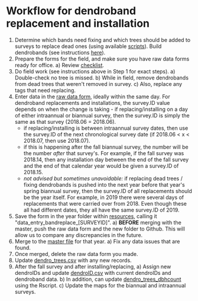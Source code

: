 # Workflow for dendroband replacement and installation

1. Determine which bands need fixing and which trees should be added to surveys to replace dead ones (using available [scripts](https://github.com/SCBI-ForestGEO/Dendrobands/tree/master/Rscripts/survey_forms)). Build dendrobands (see instructions [here](https://github.com/SCBI-ForestGEO/Dendrobands/blob/master/resources/how_to_make_dendrobands.docx)).
2. Prepare the forms for the field, and make sure you have raw data forms ready for office.
    a) Review [checklist](https://github.com/SCBI-ForestGEO/Dendrobands/tree/master/resources/field_forms).
3. Do field work (see instructions above in Step 1 for exact steps).
    a) Double-check no tree is missed.
    b) While in field, remove dendrobands from dead trees that weren't removed in survey.
    c) Also, replace any tags that need replacing.
4. Enter data in the [raw data form](https://github.com/SCBI-ForestGEO/Dendrobands/tree/master/resources/raw_data), ideally within the same day. For dendroband replacements and installations, the survey.ID value depends on when the change is taking     - if replacing/installing on a day of either intraannual or biannual survey, then the survey.ID is simply the same as that survey (2018.06 = 2018.06).
    - if replacing/installing is between intraannual survey dates, then use the survey.ID of the next chronological survey date (if 2018.06 < x < 2018.07, then use 2018.07).
    - if this is happening after the fall biannual survey, the number will be the number *after* that survey's. For example, if the fall survey was 2018.14, then any installation day between the end of the fall survey and the end of that calendar year would be given a survey.ID of 2018.15.
    - *not advised but sometimes unavoidable:* if replacing dead trees / fixing dendrobands is pushed into the next year before that year's spring biannual survey, then the survey.ID of all replacements should be the year itself. For example, in 2019 there were several days of replacements that were carried over from 2018. Even though these all had different dates, they all have the same survey.ID of 2019.
5. Save the form in the year folder within [resources](https://github.com/SCBI-ForestGEO/Dendrobands/tree/master/resources/raw_data), calling it "data_entry_bandreplace_[SURVEYID]".
    a) **BEFORE** merging with the master, push the raw data form and the new folder to Github. This will allow us to compare any discrepancies in the future.
6. Merge to the [master file](https://github.com/SCBI-ForestGEO/Dendrobands/tree/master/data) for that year.
    a) Fix any data issues that are found.
7. Once merged, delete the raw data form you made.
8. Update [dendro_trees.csv](https://github.com/SCBI-ForestGEO/Dendrobands/blob/master/data/dendro_trees.csv) with any new records.
9. After the fall survey and after installing/replacing,
    a) Assign new dendroIDs and update [dendroID.csv](https://github.com/SCBI-ForestGEO/Dendrobands/blob/master/data/dendroID.csv) with current dendroIDs and dendroband data.
    b) In addition, can update [dendro_trees_dbhcount](https://github.com/SCBI-ForestGEO/Dendrobands/tree/master/results/dendro_trees_dbhcount) using the Rscript.
    c) Update the maps for the biannual and intraannual surveys.
